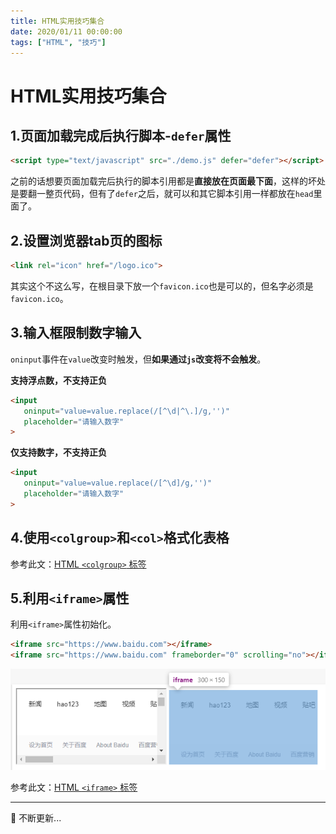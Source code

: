 ```yaml
---
title: HTML实用技巧集合
date: 2020/01/11 00:00:00
tags: ["HTML", "技巧"]
---
```


# HTML实用技巧集合

<ClientOnly>
  <display-bar :displayData="$frontmatter"></display-bar>
</ClientOnly>

## 1.页面加载完成后执行脚本-`defer`属性

```html
<script type="text/javascript" src="./demo.js" defer="defer"></script>
```

之前的话想要页面加载完后执行的脚本引用都是**直接放在页面最下面**，这样的坏处是要翻一整页代码，但有了`defer`之后，就可以和其它脚本引用一样都放在`head`里面了。

## 2.设置浏览器tab页的图标

```html
<link rel="icon" href="/logo.ico">
```

其实这个不这么写，在根目录下放一个`favicon.ico`也是可以的，但名字必须是`favicon.ico`。

## 3.输入框限制数字输入

`oninput`事件在`value`改变时触发，但**如果通过`js`改变将不会触发**。

**支持浮点数，不支持正负**

```html
<input
   oninput="value=value.replace(/[^\d|^\.]/g,'')"
   placeholder="请输入数字"
>
```

**仅支持数字，不支持正负**

```html
<input
   oninput="value=value.replace(/[^\d]/g,'')"
   placeholder="请输入数字"
>
```

## 4.使用`<colgroup>`和`<col>`格式化表格

参考此文：[HTML `<colgroup>` 标签](https://www.w3school.com.cn/tags/tag_colgroup.asp)

## 5.利用`<iframe>`属性

利用`<iframe>`属性初始化。

```html
<iframe src="https://www.baidu.com"></iframe>
<iframe src="https://www.baidu.com" frameborder="0" scrolling="no"></iframe>
```

![html-practical-skills-01](/images/frontend/css/html-practical-skills-01.png)

参考此文：[HTML `<iframe>` 标签](https://www.w3school.com.cn/tags/tag_iframe.asp)

****

🍗 不断更新...

